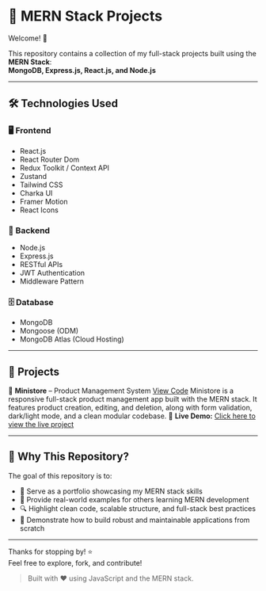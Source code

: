 # 🧱 MERN Stack Projects  
Welcome! 👋

This repository contains a collection of my full-stack projects built using the **MERN Stack**:  
**MongoDB, Express.js, React.js, and Node.js**

---

## 🛠️ Technologies Used

### 🖥️ Frontend
- React.js
- React Router Dom
- Redux Toolkit / Context API
- Zustand
- Tailwind CSS
- Charka UI
- Framer Motion
- React Icons

### 🧠 Backend
- Node.js
- Express.js
- RESTful APIs
- JWT Authentication
- Middleware Pattern

### 🗄️ Database
- MongoDB
- Mongoose (ODM)
- MongoDB Atlas (Cloud Hosting)

---

## 📂 Projects

🛒 **Ministore** – Product Management System  [View Code](https://github.com/Mostafa-36/ministore)
Ministore is a responsive full-stack product management app built with the MERN stack. 
It features product creation, editing, and deletion, along with form validation, dark/light mode, and a clean modular codebase.
🔗 **Live Demo:** [Click here to view the live project](https://your-deployment-link.com)

---

## 📌 Why This Repository?

The goal of this repository is to:

- 🧠 Serve as a portfolio showcasing my MERN stack skills  
- 📘 Provide real-world examples for others learning MERN development  
- 🔍 Highlight clean code, scalable structure, and full-stack best practices  
- 🚀 Demonstrate how to build robust and maintainable applications from scratch

---

Thanks for stopping by! ⭐  
Feel free to explore, fork, and contribute!

> Built with ❤️ using JavaScript and the MERN stack.
